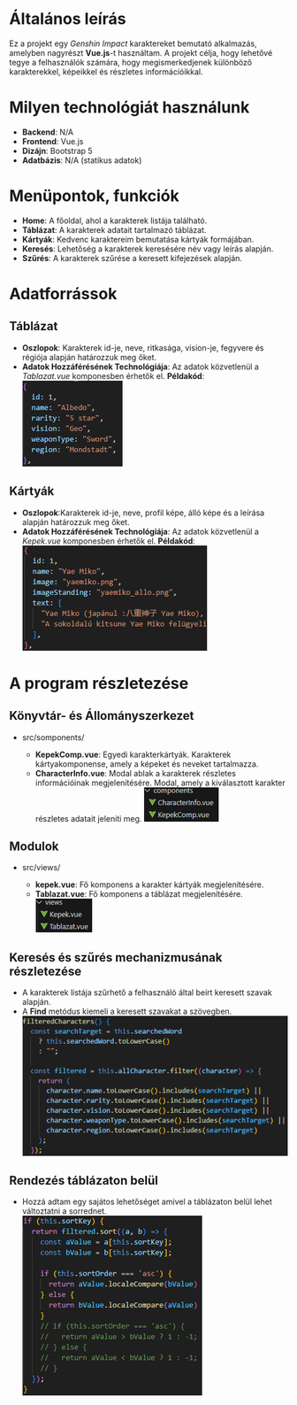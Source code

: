# Általános leírás
Ez a projekt egy *Genshin Impact* karaktereket bemutató alkalmazás, amelyben nagyrészt **Vue.js**-t használtam. A projekt célja, hogy lehetővé tegye a felhasználók számára, hogy megismerkedjenek különböző karakterekkel, képeikkel és részletes információikkal.

# Milyen technológiát használunk

- **Backend**: N/A
- **Frontend**: Vue.js
- **Dizájn**: Bootstrap 5
- **Adatbázis**: N/A (statikus adatok)

# Menüpontok, funkciók
- **Home**: A főoldal, ahol a karakterek listája található.
- **Táblázat**: A karakterek adatait tartalmazó táblázat.
- **Kártyák**: Kedvenc karaktereim bemutatása kártyák formájában.
- **Keresés**: Lehetőség a karakterek keresésére név vagy leírás alapján.
- **Szűrés**: A karakterek szűrése a keresett kifejezések alapján.

# Adatforrássok

## Táblázat

- **Oszlopok**: Karakterek id-je, neve, ritkasága, vision-je, fegyvere és régiója alapján határozzuk meg őket.
- **Adatok Hozzáférésének Technológiája**: Az adatok közvetlenül a *Tablazat.vue* komponesben érhetők el.
**Példakód**:
![alt text](image-1.png)

## Kártyák

- **Oszlopok**:Karakterek id-je, neve, profil képe, álló képe és a leírása alapján határozzuk meg őket.
- **Adatok Hozzáférésének Technológiája**: Az adatok közvetlenül a *Kepek.vue* komponesben érhetők el.
**Példakód**:
![alt text](image.png)

# A program részletezése

## Könyvtár- és Állományszerkezet

- src/somponents/

    - **KepekComp.vue**: Egyedi karakterkártyák. Karakterek kártyakomponense, amely a képeket és neveket tartalmazza.
    - **CharacterInfo.vue**: Modal ablak a karakterek részletes információinak megjelenítésére. Modal, amely a kiválasztott karakter részletes adatait jeleníti meg.
![alt text](image-2.png)

## Modulok

- src/views/

    - **kepek.vue**: Fő komponens a karakter kártyák megjelenítésére.
    - **Tablazat.vue**: Fő komponens a táblázat megjelenítésére.
![alt text](image-3.png)

## Keresés és szűrés mechanizmusának részletezése

- A karakterek listája szűrhető a felhasználó által beírt keresett szavak alapján.
- A **Find** metódus kiemeli a keresett szavakat a szövegben.
![alt text](image-4.png)

## Rendezés táblázaton belül

- Hozzá adtam egy sajátos lehetőséget amivel a táblázaton belül lehet változtatni a sorrednet.
![alt text](image-5.png)

